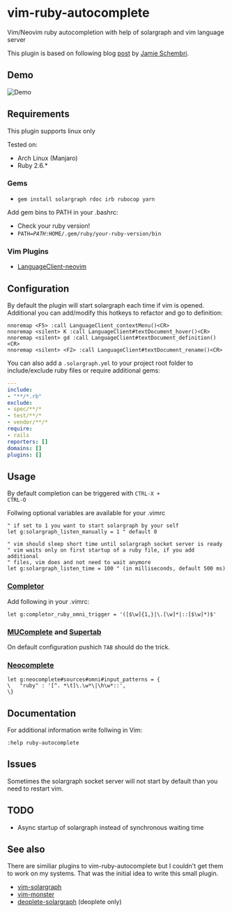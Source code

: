 # vim-ruby-autocomplete
Vim/Neovim ruby autocompletion with help of solargraph and vim language server

This plugin is based on following blog
[post](https://blog.schembri.me/post/solargraph-in-vim/) by [Jamie Schembri](https://github.com/shkm).

## Demo
![Demo](https://shadowsith.de/vim-ruby-autocomplete/demo.gif)

## Requirements
This plugin supports linux only<br>

Tested on:
* Arch Linux (Manjaro)
* Ruby 2.6.\*

### Gems
* <code>gem install solargraph rdoc irb rubocop yarn</code>

Add gem bins to PATH in your .bashrc:
* Check your ruby version!
* <code>PATH=$PATH:$HOME/.gem/ruby/your-ruby-version/bin</code>  

### Vim Plugins
* [LanguageClient-neovim](https://github.com/autozimu/LanguageClient-neovim)

## Configuration
By default the plugin will start solargraph each time if vim is opened.<br>
Additional you can add/modify this hotkeys to refactor and go to definition:
``` vim
nnoremap <F5> :call LanguageClient_contextMenu()<CR>
nnoremap <silent> K :call LanguageClient#textDocument_hover()<CR>
nnoremap <silent> gd :call LanguageClient#textDocument_definition()<CR>
nnoremap <silent> <F2> :call LanguageClient#textDocument_rename()<CR>
```
You can also add a <code>.solargraph.yml</code> to your project root folder to include/exclude
ruby files or require additional gems:
``` yml
---
include:
- "**/*.rb"
exclude:
- spec/**/*
- test/**/*
- vendor/**/*
require:
- rails
reporters: []
domains: []
plugins: []
```

## Usage
By default completion can be triggered with <code>CTRL-X + CTRL-O</code>

Follwing optional variables are available for your .vimrc
``` vim
" if set to 1 you want to start solargraph by your self
let g:solargraph_listen_manually = 1 " default 0

" vim should sleep short time until solargraph socket server is ready
" vim waits only on first startup of a ruby file, if you add additional
" files, vim does and not need to wait anymore
let g:solargraph_listen_time = 100 " (in milliseconds, default 500 ms)
```

### [Completor](https://github.com/maralla/completor.vim)
Add following in your .vimrc:
``` vim
let g:completor_ruby_omni_trigger = '([$\w]{1,}|\.[\w]*|::[$\w]*)$'
```

### [MUComplete](https://github.com/lifepillar/vim-mucomplete) and [Supertab](https://github.com/ervandew/supertab)
On default configuration pushich <code>TAB</code> should do the trick.

### [Neocomplete](https://github.com/Shougo/neocomplete.vim)
``` vim
let g:neocomplete#sources#omni#input_patterns = {
\   "ruby" : '[^. *\t]\.\w*\|\h\w*::',
\}

```

## Documentation
For additional information write follwing in Vim:
``` vim
:help ruby-autocomplete

```

## Issues
Sometimes the solargraph socket server will not start by default 
than you need to restart vim.

## TODO
* Async startup of solargraph instead of synchronous waiting time

## See also
There are similiar plugins to vim-ruby-autocomplete but I couldn't get them to work
on my systems. That was the initial idea to write this small plugin. 
* [vim-solargraph](https://github.com/hackhowtofaq/vim-solargraph)
* [vim-monster](https://github.com/osyo-manga/vim-monster)
* [deoplete-solargraph](https://github.com/uplus/deoplete-solargraph) (deoplete only)

